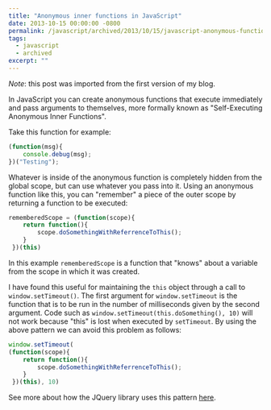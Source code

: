 ```yaml
---
title: "Anonymous inner functions in JavaScript"
date: 2013-10-15 00:00:00 -0800
permalink: /javascript/archived/2013/10/15/javascript-anonymous-functions.html
tags:
  - javascript
  - archived
excerpt: ""
---
```


*Note*: this post was imported from the first version of my blog.


In JavaScript you can create anonymous functions that execute immediately and pass arguments to themselves, more formally known as "Self-Executing Anonymous Inner Functions".

Take this function for example:

```js
(function(msg){
    console.debug(msg);
})("Testing");
```

Whatever is inside of the anonymous function is completely hidden from the global scope, but can use whatever you pass into it. Using an anonymous function like this, you can "remember" a piece of the outer scope by returning a function to be executed:

```js
rememberedScope = (function(scope){
    return function(){
        scope.doSomethingWithReferrenceToThis();
    }
 })(this)
```

In this example `rememberedScope` is a function that "knows" about a variable from the scope in which it was created.

I have found this useful for maintaining the `this` object through a call to `window.setTimeout()`. The first argument for `window.setTimeout` is the function that is to be run in the number of milliseconds given by the second argument. Code such as `window.setTimeout(this.doSomething(), 10)` will not work because "this" is lost when executed by `setTimeout`. By using the above pattern we can avoid this problem as follows:

```js
window.setTimeout( 
(function(scope){
    return function(){
        scope.doSomethingWithReferrenceToThis();
    }
 })(this), 10)
 ```

See more about how the JQuery library uses this pattern [here](https://www.paulirish.com/2010/10-things-i-learned-from-the-jquery-source/).